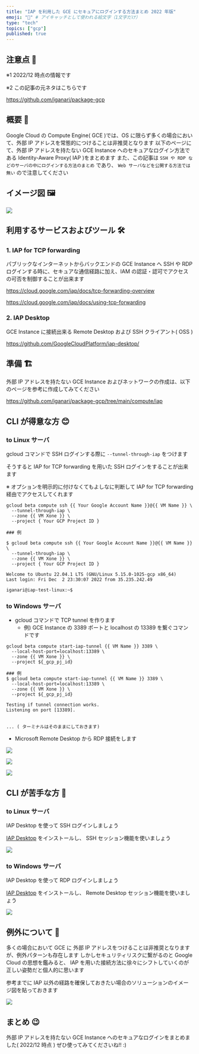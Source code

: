 ```yaml
---
title: "IAP を利用した GCE にセキュアにログインする方法まとめ 2022 年版"
emoji: "🔐" # アイキャッチとして使われる絵文字（1文字だけ）
type: "tech"
topics: ["gcp"]
published: true
---
```


## 注意点 🤚

※1 2022/12 時点の情報です

※2 この記事の元ネタはこちらです

https://github.com/iganari/package-gcp

## 概要 💁

Google Cloud の Compute Engine( GCE )では、OS に限らず多くの場合において、外部 IP アドレスを常態的につけることは非推奨となります
以下のページにて、外部 IP アドレスを持たない GCE Instance へのセキュアなログイン方法である Identity-Aware Proxy( IAP )をまとめます
また、この記事は `SSH や RDP などのサーバの中にログインする方法のまとめ` であり、 `Web サーバなどを公開する方法では無い` ので注意してください

## イメージ図 🖼️

![](https://raw.githubusercontent.com/iganari/package-gcp/main/compute/iap/img/main.png)

## 利用するサービスおよびツール 🛠️

### 1. IAP for TCP forwarding

パブリックなインターネットからバックエンドの GCE Instance へ SSH や RDP ログインする時に、セキュアな通信経路に加え、IAM の認証・認可でアクセスの可否を制御することが出来ます

https://cloud.google.com/iap/docs/tcp-forwarding-overview

https://cloud.google.com/iap/docs/using-tcp-forwarding

### 2. IAP Desktop

GCE Instance に接続出来る Remote Desktop および SSH クライアント( OSS )

https://github.com/GoogleCloudPlatform/iap-desktop/

## 準備 🏗️

外部 IP アドレスを持たない GCE Instance およびネットワークの作成は、以下のページを参考に作成してみてください

https://github.com/iganari/package-gcp/tree/main/compute/iap


## CLI が得意な方 😊

### to Linux サーバ

gcloud コマンドで SSH ログインする際に `--tunnel-through-iap` をつけます

そうすると IAP for TCP forwarding を用いた SSH ログインをすることが出来ます

※ オプションを明示的に付けなくてもよしなに判断して IAP for TCP forwarding 経由でアクセスしてくれます 

```
gcloud beta compute ssh {{ Your Google Account Name }}@{{ VM Name }} \
  --tunnel-through-iap \
  --zone {{ VM Xone }} \
  --project { Your GCP Project ID }
```
```
### 例

$ gcloud beta compute ssh {{ Your Google Account Name }}@{{ VM Name }} \
  --tunnel-through-iap \
  --zone {{ VM Xone }} \
  --project { Your GCP Project ID }

Welcome to Ubuntu 22.04.1 LTS (GNU/Linux 5.15.0-1025-gcp x86_64)
Last login: Fri Dec  2 23:30:07 2022 from 35.235.242.49

iganari@iap-test-linux:~$
```

### to Windows サーバ

+ gcloud コマンドで TCP tunnel を作ります
  + 例) GCE Instance の 3389 ポートと localhost の 13389 を繋ぐコマンドです

```
gcloud beta compute start-iap-tunnel {{ VM Name }} 3389 \
  --local-host-port=localhost:13389 \
  --zone {{ VM Xone }} \
  --project ${_gcp_pj_id}
```
```
### 例
$ gcloud beta compute start-iap-tunnel {{ VM Name }} 3389 \
  --local-host-port=localhost:13389 \
  --zone {{ VM Xone }} \
  --project ${_gcp_pj_id}

Testing if tunnel connection works.
Listening on port [13389].


... ( ターミナルはそのままにしておきます)
```

+ Microsoft Remote Desktop から RDP 接続をします

![](https://raw.githubusercontent.com/iganari/package-gcp/main/compute/iap/img/win-01.png)

![](https://raw.githubusercontent.com/iganari/package-gcp/main/compute/iap/img/win-02.png)

![](https://raw.githubusercontent.com/iganari/package-gcp/main/compute/iap/img/win-03.png)

## CLI が苦手な方 🥺

### to Linux サーバ

IAP Desktop を使って SSH ログインしましょう

[IAP Desktop](https://github.com/GoogleCloudPlatform/iap-desktop/) をインストールし、 SSH セッション機能を使いましょう

![](https://raw.githubusercontent.com/GoogleCloudPlatform/iap-desktop/master/doc/images/SSH_350.gif)

### to Windows サーバ

IAP Desktop を使って RDP ログインしましょう

[IAP Desktop](https://github.com/GoogleCloudPlatform/iap-desktop/) をインストールし、 Remote Desktop セッション機能を使いましょう

![](https://raw.githubusercontent.com/GoogleCloudPlatform/iap-desktop/master/doc/images/RemoteDesktop_350.gif)

## 例外について 🤷

多くの場合において GCE に 外部 IP アドレスをつけることは非推奨となりますが、例外パターンも存在します
しかしセキュリティリスクに繋がるのと Google Cloud の思想を鑑みると、 IAP を用いた接続方法に徐々にシフトしていくのが正しい姿勢だと個人的に思います

参考までに IAP 以外の経路を確保しておきたい場合のソリューションのイメージ図を貼っておきます

![](/images/gcp--compute--iap--2022/x-99.png)

## まとめ 😉

外部 IP アドレスを持たない GCE Instance へのセキュアなログインをまとめました( 2022/12 時点 )
ぜひ使ってみてくださいね!! :)
